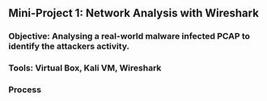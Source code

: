 ## Mini-Project 1: Network Analysis with Wireshark

### Objective: Analysing a real-world malware infected PCAP to identify the attackers activity. 

### Tools: Virtual Box, Kali VM, Wireshark

### Process



